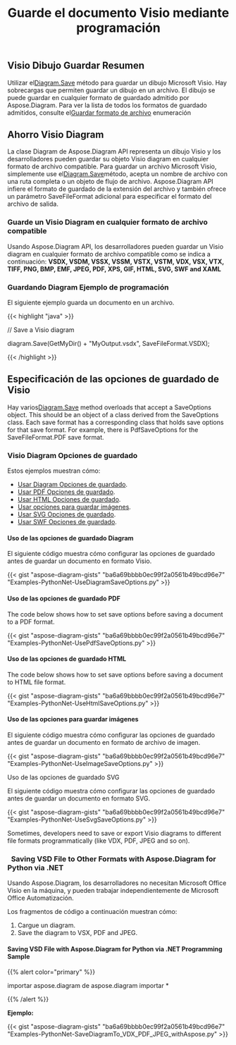 ﻿---
title: Guarde el documento Visio mediante programación
linktitle: Guardar documento Visio
type: docs
weight: 30
url: /es/python-net/save-visio-document/
description: Esta página describe cómo guardar el documento Visio en un archivo, transmitir con la biblioteca Aspose.Diagram.
---
## **Visio Dibujo Guardar Resumen**
 Utilizar el[Diagram.Save]() método para guardar un dibujo Microsoft Visio. Hay sobrecargas que permiten guardar un dibujo en un archivo. El dibujo se puede guardar en cualquier formato de guardado admitido por Aspose.Diagram. Para ver la lista de todos los formatos de guardado admitidos, consulte el[Guardar formato de archivo]() enumeración
## **Ahorro Visio Diagram**
 La clase Diagram de Aspose.Diagram API representa un dibujo Visio y los desarrolladores pueden guardar su objeto Visio diagram en cualquier formato de archivo compatible. Para guardar un archivo Microsoft Visio, simplemente use el[Diagram.Save]()método, acepta un nombre de archivo con una ruta completa o un objeto de flujo de archivo. Aspose.Diagram API infiere el formato de guardado de la extensión del archivo y también ofrece un parámetro SaveFileFormat adicional para especificar el formato del archivo de salida.
### **Guarde un Visio Diagram en cualquier formato de archivo compatible**
Usando Aspose.Diagram API, los desarrolladores pueden guardar un Visio diagram en cualquier formato de archivo compatible como se indica a continuación:
**VSDX, VSDM, VSSX, VSSM, VSTX, VSTM, VDX, VSX, VTX, TIFF, PNG, BMP, EMF, JPEG, PDF, XPS, GIF, HTML, SVG, SWF and XAML**
### **Guardando Diagram Ejemplo de programación**
El siguiente ejemplo guarda un documento en un archivo.

{{< highlight "java" >}}

 // Save a Visio diagram

diagram.Save(GetMyDir() + "MyOutput.vsdx", SaveFileFormat.VSDX);

{{< /highlight >}}
## **Especificación de las opciones de guardado de Visio**
 Hay varios[Diagram.Save]() method overloads that accept a SaveOptions object. This should be an object of a class derived from the SaveOptions class. Each save format has a corresponding class that holds save options for that save format. For example, there is PdfSaveOptions for the SaveFileFormat.PDF save format.
### **Visio Diagram Opciones de guardado**
Estos ejemplos muestran cómo:

- [Usar Diagram Opciones de guardado](https://docs.aspose.com/diagram/python-net/save-visio-document/).
- [Usar PDF Opciones de guardado](https://docs.aspose.com/diagram/python-net/save-visio-document/).
- [Usar HTML Opciones de guardado](https://docs.aspose.com/diagram/python-net/save-visio-document/).
- [Usar opciones para guardar imágenes](https://docs.aspose.com/diagram/python-net/save-visio-document/).
- [Usar SVG Opciones de guardado](https://docs.aspose.com/diagram/python-net/save-visio-document/).
- [Usar SWF Opciones de guardado](https://docs.aspose.com/diagram/python-net/save-visio-document/).
#### **Uso de las opciones de guardado Diagram**
El siguiente código muestra cómo configurar las opciones de guardado antes de guardar un documento en formato Visio.

{{< gist "aspose-diagram-gists" "ba6a69bbbb0ec99f2a0561b49bcd96e7" "Examples-PythonNet-UseDiagramSaveOptions.py" >}}



#### **Uso de las opciones de guardado PDF**
The code below shows how to set save options before saving a document to a PDF format.

{{< gist "aspose-diagram-gists" "ba6a69bbbb0ec99f2a0561b49bcd96e7" "Examples-PythonNet-UsePdfSaveOptions.py" >}}



#### **Uso de las opciones de guardado HTML**
The code below shows how to set save options before saving a document to HTML file format.

{{< gist "aspose-diagram-gists" "ba6a69bbbb0ec99f2a0561b49bcd96e7" "Examples-PythonNet-UseHtmlSaveOptions.py" >}}



#### **Uso de las opciones para guardar imágenes**
El siguiente código muestra cómo configurar las opciones de guardado antes de guardar un documento en formato de archivo de imagen.



{{< gist "aspose-diagram-gists" "ba6a69bbbb0ec99f2a0561b49bcd96e7" "Examples-PythonNet-UseImageSaveOptions.py" >}}


Uso de las opciones de guardado SVG

El siguiente código muestra cómo configurar las opciones de guardado antes de guardar un documento en formato SVG.

{{< gist "aspose-diagram-gists" "ba6a69bbbb0ec99f2a0561b49bcd96e7" "Examples-PythonNet-UseSvgSaveOptions.py" >}}

Sometimes, developers need to save or export Visio diagrams to different file formats programmatically (like VDX, PDF, JPEG and so on).

### ` `**Saving VSD File to Other Formats with Aspose.Diagram for Python via .NET**
Usando Aspose.Diagram, los desarrolladores no necesitan Microsoft Office Visio en la máquina, y pueden trabajar independientemente de Microsoft Office Automatización.

Los fragmentos de código a continuación muestran cómo:

1. Cargue un diagram.
1. Save the diagram to VSX, PDF and JPEG.
#### **Saving VSD File with Aspose.Diagram for Python via .NET Programming Sample**
{{% alert color="primary" %}} 

importar aspose.diagram
de aspose.diagram importar *

{{% /alert %}} 

**Ejemplo:**

{{< gist "aspose-diagram-gists" "ba6a69bbbb0ec99f2a0561b49bcd96e7" "Examples-PythonNet-SaveDiagramTo_VDX_PDF_JPEG_withAspose.py" >}}
